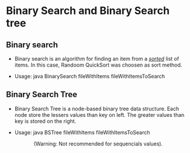 # Binary Search and Binary Search tree

## Binary search
* Binary search is an algorithm for finding an item from a <ins>*sorted*</ins> list of items. In this case, Randoom QuickSort was choosen as sort method.

* Usage: java BinarySearch fileWithItems fileWithItemsToSearch

## Binary Search Tree
* Binary Search Tree is a node-based binary tree data structure. Each node store the lessers values than key on left. The greater values than key is stored on the right. 

* Usage: java BSTree fileWithItems fileWithItemsToSearch

<p align="center">(Warning: Not recommended for sequencials values).</p>

